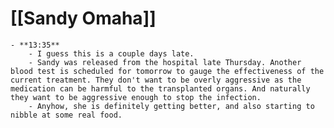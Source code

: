 # [[Sandy Omaha]]
	- **13:35**
		- I guess this is a couple days late.
		- Sandy was released from the hospital late Thursday. Another blood test is scheduled for tomorrow to gauge the effectiveness of the current treatment. They don't want to be overly aggressive as the medication can be harmful to the transplanted organs. And naturally they want to be aggressive enough to stop the infection.
		- Anyhow, she is definitely getting better, and also starting to nibble at some real food.
